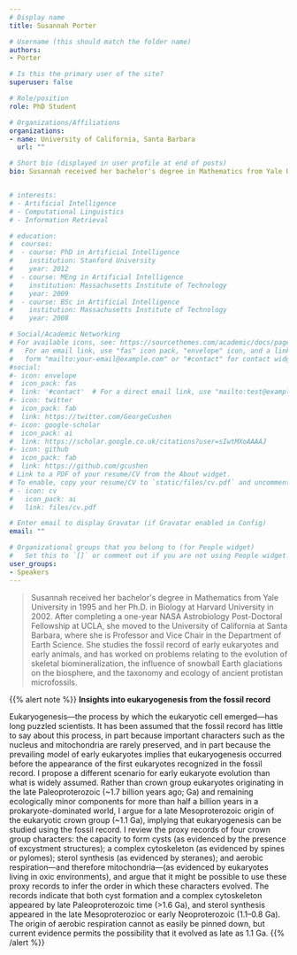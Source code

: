 ```yaml
---
# Display name
title: Susannah Porter

# Username (this should match the folder name)
authors:
- Porter

# Is this the primary user of the site?
superuser: false

# Role/position
role: PhD Student

# Organizations/Affiliations
organizations:
- name: University of California, Santa Barbara
  url: ""

# Short bio (displayed in user profile at end of posts)
bio: Susannah received her bachelor's degree in Mathematics from Yale University in 1995 and her Ph.D. in Biology at Harvard University in 2002. After completing a one-year NASA Astrobiology Post-Doctoral Fellowship at UCLA, she moved to the University of California at Santa Barbara, where she is Professor and Vice Chair in the Department of Earth Science. She studies the fossil record of early eukaryotes and early animals, and has worked on problems relating to the evolution of skeletal biomineralization, the influence of snowball Earth glaciations on the biosphere, and the taxonomy and ecology of ancient protistan microfossils.


# interests:
# - Artificial Intelligence
# - Computational Linguistics
# - Information Retrieval

# education:
#  courses:
#  - course: PhD in Artificial Intelligence
#    institution: Stanford University
#    year: 2012
#  - course: MEng in Artificial Intelligence
#    institution: Massachusetts Institute of Technology
#    year: 2009
#  - course: BSc in Artificial Intelligence
#    institution: Massachusetts Institute of Technology
#    year: 2008

# Social/Academic Networking
# For available icons, see: https://sourcethemes.com/academic/docs/page-builder/#icons
#   For an email link, use "fas" icon pack, "envelope" icon, and a link in the
#   form "mailto:your-email@example.com" or "#contact" for contact widget.
#social:
#- icon: envelope
#  icon_pack: fas
#  link: '#contact'  # For a direct email link, use "mailto:test@example.org".
#- icon: twitter
#  icon_pack: fab
#  link: https://twitter.com/GeorgeCushen
#- icon: google-scholar
#  icon_pack: ai
#  link: https://scholar.google.co.uk/citations?user=sIwtMXoAAAAJ
#- icon: github
#  icon_pack: fab
#  link: https://github.com/gcushen
# Link to a PDF of your resume/CV from the About widget.
# To enable, copy your resume/CV to `static/files/cv.pdf` and uncomment the lines below.
# - icon: cv
#   icon_pack: ai
#   link: files/cv.pdf

# Enter email to display Gravatar (if Gravatar enabled in Config)
email: ""

# Organizational groups that you belong to (for People widget)
#   Set this to `[]` or comment out if you are not using People widget.
user_groups:
- Speakers
---
```


> Susannah received her bachelor's degree in Mathematics from Yale University in 1995 and her Ph.D. in Biology at Harvard University in 2002. After completing a one-year NASA Astrobiology Post-Doctoral Fellowship at UCLA, she moved to the University of California at Santa Barbara, where she is Professor and Vice Chair in the Department of Earth Science. She studies the fossil record of early eukaryotes and early animals, and has worked on problems relating to the evolution of skeletal biomineralization, the influence of snowball Earth glaciations on the biosphere, and the taxonomy and ecology of ancient protistan microfossils.

{{% alert note %}}
**Insights into eukaryogenesis from the fossil record**

Eukaryogenesis—the process by which the eukaryotic cell emerged—has long puzzled scientists. It has been assumed that the fossil record has little to say about this process, in part because important characters such as the nucleus and mitochondria are rarely preserved, and in part because the prevailing model of early eukaryotes implies that eukaryogenesis occurred before the appearance of the first eukaryotes recognized in the fossil record. I propose a different scenario for early eukaryote evolution than what is widely assumed. Rather than crown group eukaryotes originating in the late Paleoproterozoic (~1.7 billion years ago; Ga) and remaining ecologically minor components for more than half a billion years in a prokaryote-dominated world, I argue for a late Mesoproterozoic origin of the eukaryotic crown group (~1.1 Ga), implying that eukaryogenesis can be studied using the fossil record. I review the proxy records of four crown group characters: the capacity to form cysts (as evidenced by the presence of excystment structures); a complex cytoskeleton (as evidenced by spines or pylomes); sterol synthesis (as evidenced by steranes); and aerobic respiration—and therefore mitochondria—(as evidenced by eukaryotes living in oxic environments), and argue that it might be possible to use these proxy records to infer the order in which these characters evolved. The records indicate that both cyst formation and a complex cytoskeleton appeared by late Paleoproterozoic time (>1.6 Ga), and sterol synthesis appeared in the late Mesoproterozioc or early Neoproterozoic (1.1–0.8 Ga). The origin of aerobic respiration cannot as easily be pinned down, but current evidence permits the possibility that it evolved as late as 1.1 Ga.
{{% /alert %}}
